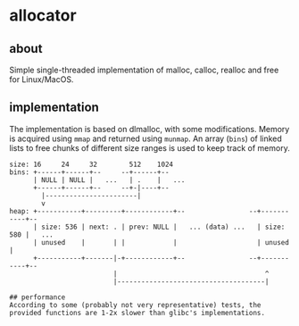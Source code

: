 # allocator

## about
Simple single-threaded implementation of malloc, calloc, realloc and free for Linux/MacOS.

## implementation
The implementation is based on dlmalloc, with some modifications. Memory is acquired using `mmap` and returned using `munmap`. An array (`bins`) of linked lists to free chunks of different size ranges is used to keep track of memory.

```
size: 16     24     32        512    1024
bins: +------+------+--     --+------+--
      | NULL | NULL |   ...   | .    |   ...
      +------+------+--     --+-|----+--
        |-----------------------|
        v
heap: +-----------+---------+------------+--                --+-----------+--
      | size: 536 | next: . | prev: NULL |   ... (data) ...   | size: 580 |   ...
      | unused    |       | |            |                    | unused    |
      +-----------+-------|-+------------+--                --+-----------+--
                          |                                     ^
                          |-------------------------------------|

## performance
According to some (probably not very representative) tests, the provided functions are 1-2x slower than glibc's implementations.
